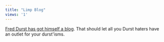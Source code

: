 ```yaml
---
title: "Limp Blog"
views: '1'
---
```

<p><a href="http://www.xanga.com/home.aspx?user=americanalien">Fred Durst has got himself a blog</a>.  That should let all you Durst haters have an outlet for your durst'isms.</p>
